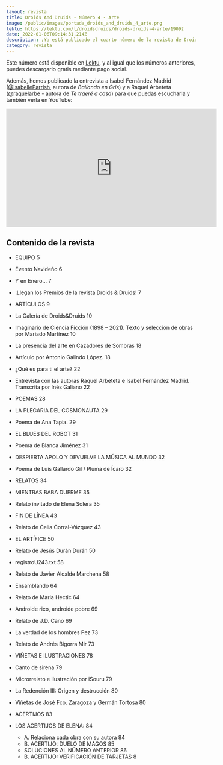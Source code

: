 ```yaml
---
layout: revista
title: Droids And Druids - Número 4 - Arte
image: /public/images/portada_droids_and_druids_4_arte.png
lektu: https://lektu.com/l/droidsdruids/droids-druids-4-arte/19092
date: 2022-01-06T09:14:31.214Z
description: ¡Ya está publicado el cuarto número de la revista de Droids And Druids!
category: revista
---
```

Este número está disponible en [Lektu](https://lektu.com/l/droidsdruids/droids-druids-4-arte/19092), y al igual que los números anteriores, puedes descargarlo gratis mediante pago social.

Además, hemos publicado la entrevista a Isabel Fernández Madrid ([@IsabelleParrish](https://twitter.com/lsabelleParrish), autora de *Bailando en Gris*) y a Raquel Arbeteta ([@raquelarbe](https://twitter.com/raquelarbe) - autora de *Te traeré a casa*) para que puedas escucharla y también verla en YouTube:

<iframe width="560" height="315" src="https://www.youtube.com/embed/Mg_qV4gpTkU" title="YouTube video player" frameborder="0" allow="accelerometer; autoplay; clipboard-write; encrypted-media; gyroscope; picture-in-picture" allowfullscreen></iframe>

## Contenido de la revista

* EQUIPO 5
* Evento Navideño 6
* Y en Enero… 7
* ¡Llegan los Premios de la revista Droids & Druids! 7
* ARTÍCULOS 9
* La Galería de Droids&Druids 10
* Imaginario de Ciencia Ficción (1898 – 2021). Texto y selección de obras por Mariado Martínez 10
* La presencia del arte en Cazadores de Sombras 18
* Artículo por Antonio Galindo López. 18
* ¿Qué es para ti el arte? 22
* Entrevista con las autoras Raquel Arbeteta e Isabel Fernández Madrid. Transcrita por Inés Galiano 22
* POEMAS 28
* LA PLEGARIA DEL COSMONAUTA 29
* Poema de Ana Tapia. 29
* EL BLUES DEL ROBOT 31
* Poema de Blanca Jiménez 31
* DESPIERTA APOLO Y DEVUELVE LA MÚSICA AL MUNDO 32
* Poema de Luis Gallardo Gil / Pluma de Ícaro 32
* RELATOS 34
* MIENTRAS BABA DUERME 35
* Relato invitado de Elena Solera 35
* FIN DE LÍNEA 43
* Relato de Celia Corral-Vázquez 43
* EL ARTÍFICE 50
* Relato de Jesús Durán Durán 50
* registroU243.txt 58
* Relato de Javier Alcalde Marchena 58
* Ensamblando 64
* Relato de Marla Hectic 64
* Androide rico, androide pobre 69
* Relato de J.D. Cano 69
* La verdad de los hombres Pez 73
* Relato de Andrés Bigorra Mir 73
* VIÑETAS E ILUSTRACIONES 78
* Canto de sirena 79
* Microrrelato e ilustración por iSouru 79
* La Redención III: Origen y destrucción 80
* Viñetas de José Fco. Zaragoza y Germán Tortosa 80
* ACERTIJOS 83
* LOS ACERTIJOS DE ELENA: 84

  * A. Relaciona cada obra con su autora 84
  * B. ACERTIJO: DUELO DE MAGOS 85
  * SOLUCIONES AL NÚMERO ANTERIOR 86
  * B. ACERTIJO: VERIFICACIÓN DE TARJETAS 8